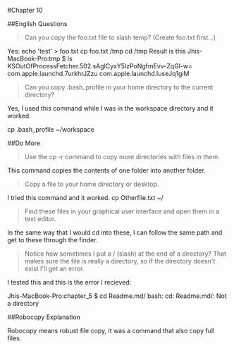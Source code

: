 #Chapter 10

##English Questions

>Can you copy the foo.txt file to slash temp?  (Create foo.txt first...)

Yes:
echo 'test' > foo.txt
cp foo.txt /tmp
cd /tmp
Result is this
Jhis-MacBook-Pro:tmp $ ls
KSOutOfProcessFetcher.502.sAglCyxY5lzPoNgfmEvv-ZqGl-w=
com.apple.launchd.7urkhrJZzu
com.apple.launchd.luseJq1giM

>Can you copy .bash_profile in your home directory to the current directory?

Yes, I used this command while I was in the workspace directory and it worked.

cp .bash_profile ~/workspace

##Do More

>Use the cp -r command to copy more directories with files in them.

This command copies the contents of one folder into another folder.

>Copy a file to your home directory or desktop.

I tried this command and it worked. cp Otherfile.txt ~/

>Find these files in your graphical user interface and open them in a text editor.

In the same way that I would cd into these, I can follow the same path and get to these through the finder.

>Notice how sometimes I put a / (slash) at the end of a directory? That makes sure the file is really a directory, so if the directory doesn't exist I'll get an error.

I tested this and this is the error I recieved:

Jhis-MacBook-Pro:chapter_5 $ cd Readme.md/
bash: cd: Readme.md/: Not a directory

##Robocopy Explanation

Robocopy means robust file copy, it was a command that also copy full files.

